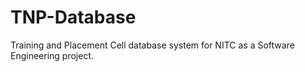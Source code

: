 TNP-Database
============

Training and Placement Cell database system for NITC as a Software Engineering project. 
